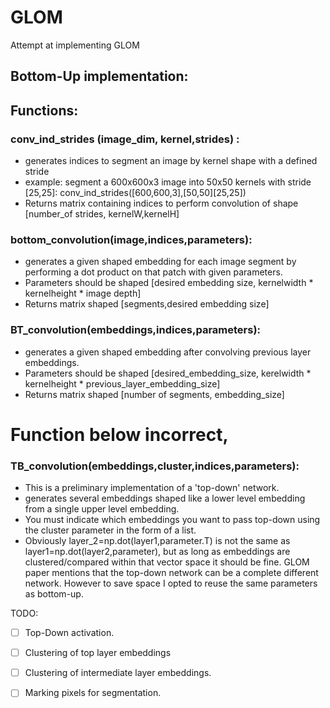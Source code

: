 # GLOM
Attempt at implementing GLOM
## Bottom-Up implementation: 
## Functions: 
### conv_ind_strides (image_dim, kernel,strides) :
- generates indices to segment an image by kernel shape with a defined stride 
- example: segment a 600x600x3 image into 50x50 kernels with stride [25,25]: conv_ind_strides([600,600,3],[50,50][25,25]) 
- Returns matrix containing indices to perform convolution of shape [number_of strides, kernelW,kernelH]
### bottom_convolution(image,indices,parameters): 
 - generates a given shaped embedding for each image segment by performing a dot product on that patch with given parameters. 
 - Parameters should be shaped [desired embedding size, kernelwidth * kernelheight * image depth] 
 - Returns matrix shaped [segments,desired embedding size]
### BT_convolution(embeddings,indices,parameters): 
 - generates a given shaped embedding after convolving previous layer embeddings. 
 - Parameters should be shaped [desired_embedding_size, kerelwidth * kernelheight * previous_layer_embedding_size] 
 - Returns matrix shaped [number of segments, embedding_size]


# Function below incorrect, 
### TB_convolution(embeddings,cluster,indices,parameters):
- This is a preliminary implementation of a 'top-down' network. 
- generates several embeddings shaped like a lower level embedding from a single upper level embedding.
- You must indicate which embeddings you want to pass top-down using the cluster parameter in the form of a list. 
- Obviously layer_2=np.dot(layer1,parameter.T) is not the same as layer1=np.dot(layer2,parameter), but as long as embeddings are clustered/compared within that vector space it should be fine. GLOM paper mentions that the top-down network can be a complete different network. However to save space I opted to reuse the same parameters as bottom-up. 

TODO: 
- [ ] Top-Down activation. 
- [ ] Clustering of top layer embeddings
- [ ] Clustering of intermediate layer embeddings. 
- [ ] Marking pixels for segmentation.

